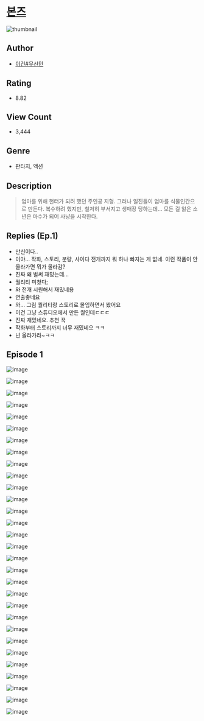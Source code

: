 # [본즈](https://comic.naver.com/challenge/list?titleId=810033)
![thumbnail](https://image-comic.pstatic.net/user_contents_data/challenge_comic/2023/05/23/194671/upload_3545803165085623865_480x623.jpeg)

## Author
- [이건#무선민](https://comic.naver.com/artistTitle?id=194671)

## Rating
- 8.82

## View Count
- 3,444

## Genre
- 판타지, 액션

## Description
> 엄마를 위해 헌터가 되려 했던 주인공 지형. 그러나 일진들이 엄마를 식물인간으로 만든다. 복수하려 했지만, 철저히 부서지고 생매장 당하는데… 모든 걸 잃은 소년은 마수가 되어 사냥을 시작한다.

## Replies (Ep.1)
- 만신이다..
- 이야... 작화, 스토리, 분량, 사이다 전개까지 뭐 하나 빠지는 게 없네. 이런 작품이 안 올라가면 뭐가 올라감?
- 진짜 왜 벌써 재밌는데…
- 퀄리티 미쳤다;
- 와 전개 시원해서 재밌네용
- 연출좋네요
- 와... 그림 퀄리티랑 스토리로 몰입하면서 봤어요
- 이건 그냥 스튜디오에서 만든 퀄인데ㄷㄷㄷ
- 진짜 재밌네요. 추천 꾹
- 작화부터 스토리까지 너무 재밌네오 ㅋㅋ
- 넌 올라가라~ㅋㅋ

## Episode 1
![image](https://image-comic.pstatic.net/user_contents_data/challenge_comic/2023/05/23/194671/upload_7161909988391281713.jpeg)

![image](https://image-comic.pstatic.net/user_contents_data/challenge_comic/2023/05/23/194671/upload_7076061257869439538.jpeg)

![image](https://image-comic.pstatic.net/user_contents_data/challenge_comic/2023/05/23/194671/upload_3473231030526239798.jpeg)

![image](https://image-comic.pstatic.net/user_contents_data/challenge_comic/2023/05/23/194671/upload_7076107609928380770.jpeg)

![image](https://image-comic.pstatic.net/user_contents_data/challenge_comic/2023/05/23/194671/upload_3544722366627395942.jpeg)

![image](https://image-comic.pstatic.net/user_contents_data/challenge_comic/2023/05/23/194671/upload_7004563280974197041.jpeg)

![image](https://image-comic.pstatic.net/user_contents_data/challenge_comic/2023/05/23/194671/upload_3544721262804218980.jpeg)

![image](https://image-comic.pstatic.net/user_contents_data/challenge_comic/2023/05/23/194671/upload_3904674995219085360.jpeg)

![image](https://image-comic.pstatic.net/user_contents_data/challenge_comic/2023/05/23/194671/upload_3834924369024737591.jpeg)

![image](https://image-comic.pstatic.net/user_contents_data/challenge_comic/2023/05/23/194671/upload_3919595367232988728.jpeg)

![image](https://image-comic.pstatic.net/user_contents_data/challenge_comic/2023/05/23/194671/upload_4121417521150112056.jpeg)

![image](https://image-comic.pstatic.net/user_contents_data/challenge_comic/2023/05/23/194671/upload_3689908487602136371.jpeg)

![image](https://image-comic.pstatic.net/user_contents_data/challenge_comic/2023/05/23/194671/upload_7148448877965894452.jpeg)

![image](https://image-comic.pstatic.net/user_contents_data/challenge_comic/2023/05/23/194671/upload_3904730164070867505.jpeg)

![image](https://image-comic.pstatic.net/user_contents_data/challenge_comic/2023/05/23/194671/upload_3630291864193098294.jpeg)

![image](https://image-comic.pstatic.net/user_contents_data/challenge_comic/2023/05/23/194671/upload_3904964149611148130.jpeg)

![image](https://image-comic.pstatic.net/user_contents_data/challenge_comic/2023/05/23/194671/upload_3918474943329089377.jpeg)

![image](https://image-comic.pstatic.net/user_contents_data/challenge_comic/2023/05/23/194671/upload_3544442180174295094.jpeg)

![image](https://image-comic.pstatic.net/user_contents_data/challenge_comic/2023/05/23/194671/upload_7077518072171554353.jpeg)

![image](https://image-comic.pstatic.net/user_contents_data/challenge_comic/2023/05/23/194671/upload_3618135856104367458.jpeg)

![image](https://image-comic.pstatic.net/user_contents_data/challenge_comic/2023/05/23/194671/upload_7149799988794581601.jpeg)

![image](https://image-comic.pstatic.net/user_contents_data/challenge_comic/2023/05/23/194671/upload_7378645741175267640.jpeg)

![image](https://image-comic.pstatic.net/user_contents_data/challenge_comic/2023/05/23/194671/upload_4136050899865122915.jpeg)

![image](https://image-comic.pstatic.net/user_contents_data/challenge_comic/2023/05/23/194671/upload_3977576992709042741.jpeg)

![image](https://image-comic.pstatic.net/user_contents_data/challenge_comic/2023/05/23/194671/upload_3774355559069999972.jpeg)

![image](https://image-comic.pstatic.net/user_contents_data/challenge_comic/2023/05/23/194671/upload_3991709225309201762.jpeg)

![image](https://image-comic.pstatic.net/user_contents_data/challenge_comic/2023/05/23/194671/upload_7365979569106805857.jpeg)

![image](https://image-comic.pstatic.net/user_contents_data/challenge_comic/2023/05/23/194671/upload_7090408956851741496.jpeg)

![image](https://image-comic.pstatic.net/user_contents_data/challenge_comic/2023/05/23/194671/upload_7364845754310538081.jpeg)

![image](https://image-comic.pstatic.net/user_contents_data/challenge_comic/2023/05/23/194671/upload_3905855849198924599.jpeg)

